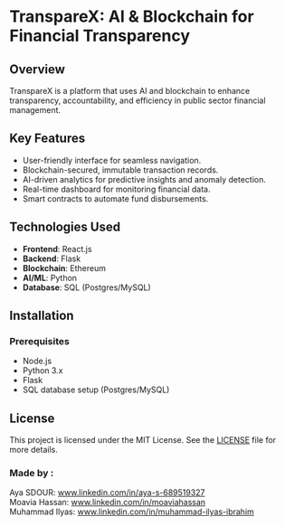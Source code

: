 # **TranspareX: AI & Blockchain for Financial Transparency**

## **Overview**
TranspareX is a platform that uses AI and blockchain to enhance transparency, accountability, and efficiency in public sector financial management.

## **Key Features**
- User-friendly interface for seamless navigation.
- Blockchain-secured, immutable transaction records.
- AI-driven analytics for predictive insights and anomaly detection.
- Real-time dashboard for monitoring financial data.
- Smart contracts to automate fund disbursements.

## **Technologies Used**
- **Frontend**: React.js
- **Backend**: Flask
- **Blockchain**: Ethereum
- **AI/ML**: Python
- **Database**: SQL (Postgres/MySQL)

## **Installation**
### **Prerequisites**
- Node.js
- Python 3.x
- Flask
- SQL database setup (Postgres/MySQL)
## **License**
This project is licensed under the MIT License. See the [LICENSE](LICENSE) file for more details.

### Made by :
 Aya SDOUR: www.linkedin.com/in/aya-s-689519327
 </br>
 Moavia Hassan: www.linkedin.com/in/moaviahassan
 </br>
 Muhammad Ilyas: www.linkedin.com/in/muhammad-ilyas-ibrahim
 
